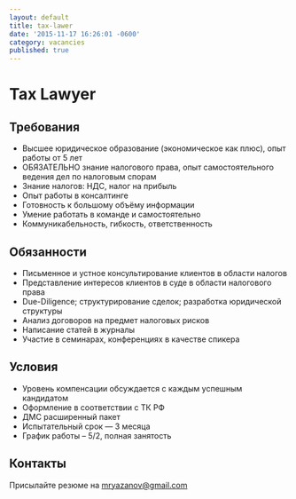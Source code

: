 ```yaml
---
layout: default
title: tax-lawer
date: '2015-11-17 16:26:01 -0600'
category: vacancies
published: true
---
```

# Tax Lawyer

## Требования

- Высшее юридическое образование (экономическое как плюс), опыт работы от 5 лет
- ОБЯЗАТЕЛЬНО знание налогового права, опыт самостоятельного ведения дел по налоговым спорам
- Знание налогов: НДС, налог на прибыль
- Опыт работы в консалтинге
- Готовность к большому объёму информации
- Умение работать в команде и самостоятельно
- Коммуникабельность, гибкость, ответственность

## Обязанности

- Письменное и устное консультирование клиентов в области налогов
- Представление интересов клиентов в суде в области налогового права
- Due-Diligence; структурирование сделок; разработка юридической структуры
- Анализ договоров на предмет налоговых рисков
- Написание статей в журналы
- Участие в семинарах, конференциях в качестве спикера

## Условия

- Уровень компенсации обсуждается с каждым успешным кандидатом
- Оформление в соответствии с ТК РФ
- ДМС расширенный пакет
- Испытательный срок — 3 месяца
- График работы – 5/2, полная занятость

## Контакты
Присылайте резюме на mryazanov@gmail.com
